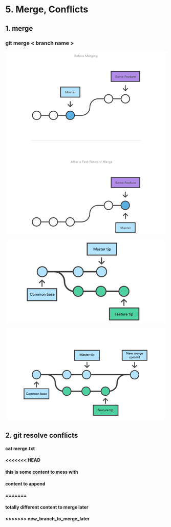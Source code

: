 # 5. Merge, Conflicts

## 1. merge

 ### git merge < branch name >

![title](merge_0_1.svg)

![title](merge_1.png)

![title](merge_2.png)

## 2. git resolve conflicts

#### cat merge.txt
#### <<<<<<< HEAD
#### this is some content to mess with
#### content to append
#### =======
#### totally different content to merge later
#### >>>>>>> new_branch_to_merge_later
